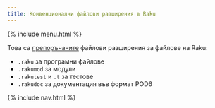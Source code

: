 ```yaml
---
title: Конвенционални файлови разширения в Raku
---
```


{% include menu.html %}

Това са [препоръчаните](https://github.com/Raku/problem-solving/blob/master/solutions/language/Path-to-Raku.md#extensions) файлови разширения за файлове на Raku:

* `.raku` за програмни файлове
* `.rakumod` за модули
* `.rakutest` и `.t` за тестове
* `.rakudoc` за документация във формат POD6

{% include nav.html %}